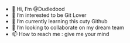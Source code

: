 - 👋 Hi, I’m @Dudledood
- 👀 I’m interested to be Git Lover
- 🌱 I’m currently learning this cuty Github
- 💞️ I’m looking to collaborate on my dream team
- 📫 How to reach me : give me your mind

<!---
Dudledood/Dudledood is a ✨ special ✨ repository because its `README.md` (this file) appears on your GitHub profile.
You can click the Preview link to take a look at your changes.
--->
